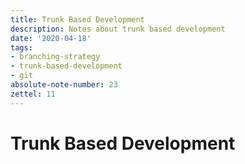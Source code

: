 ```yaml
---
title: Trunk Based Development
description: Notes about trunk based development
date: '2020-04-18'
tags:
- branching-strategy
- trunk-based-development
- git
absolute-note-number: 23
zettel: 11
---
```




# Trunk Based Development